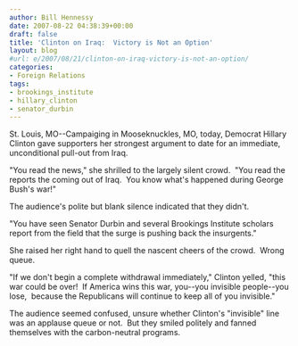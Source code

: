 ```yaml
---
author: Bill Hennessy
date: 2007-08-22 04:38:39+00:00
draft: false
title: 'Clinton on Iraq:  Victory is Not an Option'
layout: blog
#url: e/2007/08/21/clinton-on-iraq-victory-is-not-an-option/
categories:
- Foreign Relations
tags:
- brookings_institute
- hillary_clinton
- senator_durbin
---
```


St. Louis, MO--Campaiging in Mooseknuckles, MO, today, Democrat Hillary Clinton gave supporters her strongest argument to date for an immediate, unconditional pull-out from Iraq.

"You read the news," she shrilled to the largely silent crowd.  "You read the reports the coming out of Iraq.  You know what's happened during George Bush's war!"

The audience's polite but blank silence indicated that they didn't.

"You have seen Senator Durbin and several Brookings Institute scholars report from the field that the surge is pushing back the insurgents."

She raised her right hand to quell the nascent cheers of the crowd.  Wrong queue.

"If we don't begin a complete withdrawal immediately," Clinton yelled, "this war could be over!  If America wins this war, you--you invisible people--you lose,  because the Republicans will continue to keep all of you invisible."

The audience seemed confused, unsure whether Clinton's "invisible" line was an applause queue or not.  But they smiled politely and fanned themselves with the carbon-neutral programs. 
